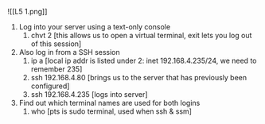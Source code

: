 ![[L5 1.png]]

1. Log into your server using a text-only console
	1. chvt 2 [this allows us to open a virtual terminal, exit lets you log out of this session]
2. Also log in from a SSH session
	1. ip a [local ip addr is listed under 2: inet 192.168.4.235/24, we need to remember 235]
	2. ssh 192.168.4.80 [brings us to the server that has previously been configured]
	3. ssh 192.168.4.235 [logs into server]
3. Find out which terminal names are used for both logins
	1. who [pts is sudo terminal, used when ssh & ssm]